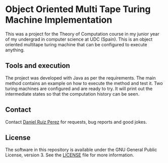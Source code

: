 Object Oriented Multi Tape Turing Machine Implementation
============

This was a project for the Theory of Computation course in my junior year of my undergrad in computer science at UDC (Spain). This is an object oriented multitape turing machine that can be configured to execute anything. 


## Tools and execution

The project was developed with Java as per the requirements. The main method contains an example on how to execute the method and test it. Two turing machines are configured and are ready to try. It will print out the intermediate states so that the computation history can be seen.


## Contact

Contact [Daniel Ruiz Perez](mailto:druiz072@fiu.edu) for requests, bug reports and good jokes.


## License

The software in this repository is available under the GNU General Public License, version 3. See the [LICENSE](https://github.com/DaniRuizPerez/TheoryOfComputationImplementations/blob/master/LICENSE) file for more information.
